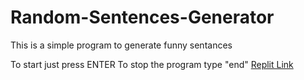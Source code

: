 # Random-Sentences-Generator
This is a simple program to generate funny sentances 

To start just press ENTER
To stop the program type "end"
[Replit Link](https://replit.com/@fbakalov/RandomSentences#Main.cs)